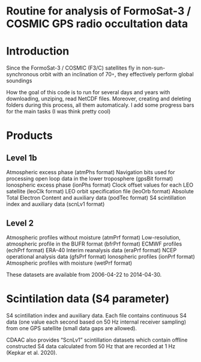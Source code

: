 # Routine for analysis of FormoSat-3 / COSMIC GPS radio occultation data  


# Introduction 

Since the FormoSat-3 / COSMIC (F3/C) satellites fly in non-sun-synchronous 
orbit with an inclination of 70◦, they effectively perform global soundings

How the goal of this code is to run for several days and years with downloading,
unziping, read NetCDF files. Moreover, creating and deleting folders during this 
process, all them automaticaly. I add some progress bars for the main tasks 
(I was think pretty cool)

# Products

## Level 1b
Atmospheric excess phase (atmPhs format) 
Navigation bits used for processing open loop data in the lower troposphere (gpsBit format) 
Ionospheric excess phase (ionPhs format) 
Clock offset values for each LEO satellite (leoClk format) 
LEO orbit specification file (leoOrb format) 
Absolute Total Electron Content and auxiliary data (podTec format)
S4 scintillation index and auxiliary data (scnLv1 format)

## Level 2
Atmospheric profiles without moisture (atmPrf format) 
Low-resolution, atmospheric profile in the BUFR format (bfrPrf format) 
ECMWF profiles (echPrf format) 
ERA-40 Interim reanalysis data (eraPrf format) 
NCEP operational analysis data (gfsPrf format) 
Ionospheric profiles (ionPrf format) 
Atmospheric profiles with moisture (wetPrf format)

These datasets are available from 2006-04-22 to 2014-04-30.

# Scintilation data (S4 parameter)

S4 scintillation index and auxiliary data. Each file contains continuous S4 data 
(one value each second based on 50 Hz internal receiver sampling) from one GPS 
satellite (small data gaps are allowed).

CDAAC also provides “ScnLv1” scintillation datasets which contain offline 
constructed S4 data calculated from 50 Hz that are recorded at 1 Hz (Kepkar et al. 2020).
